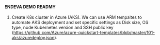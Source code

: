 #### ENDEVA DEMO READMY

1. Create K8s cluster in Azure (AKS). We can use ARM tempaltes to automate AKS deployment and set specific settings as Disk size, OS type, node Kubernetes version and SSH  public key (https://github.com/Azure/azure-quickstart-templates/blob/master/101-aks/azuredeploy.json).
